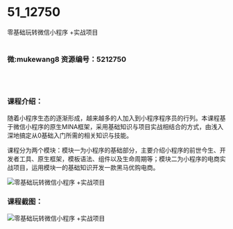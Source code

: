 # 51_12750
零基础玩转微信小程序 +实战项目
<br/></br>
<h3>微:mukewang8 资源编号：5212750</h3>
<br/></br>
<h3>课程介绍：</h3>
<p>随着小程序生态的逐渐形成，越来越多的人加入到小程序程序员的行列。本课程基于<a title="查看与 微信小程序 相关的文章" target="_blank">微信小程序</a>的原生MINA框架，采用基础知识与项目实战相结合的方式，由浅入深地搞定从0基础入门所需的相关知识与技能。</p>
<p>课程分为两个模块：模块一为小程序的基础部分，主要介绍小程序的前世今生、开发者工具、原生框架，模板语法、组件以及生命周期等；模块二为小程序的电商实战项目，运用模块一的基础知识开发一款黑马优购电商。</p>
<p><img src="https://www.ko996.com/wp-content/uploads/img/2020/05/2-17-300x183.png" alt="零基础玩转微信小程序 +实战项目"></p>
<div class="info-desc">
<h3>课程截图：</h3>
<p><img src="https://www.ko996.com/wp-content/uploads/img/2020/05/1-17.png" alt="零基础玩转微信小程序 +实战项目"></p>


			
</div>
